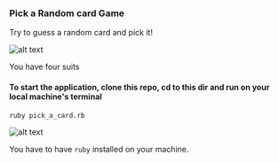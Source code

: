 ### Pick a Random card Game

Try to guess a random card and pick it! 

![alt text](https://www.wikihow.com/images/thumb/a/a1/Do-a-21-Card-Card-Trick-Step-2-Version-3.jpg/550px-nowatermark-Do-a-21-Card-Card-Trick-Step-2-Version-3.jpg.webp)

You have four suits

#### To start the application, clone this repo, cd to this dir and run on your local machine's terminal

```
ruby pick_a_card.rb
```

![alt text](https://media.giphy.com/media/HRpMyOye9SYaE1s6N3/giphy.gif)

You have to have `ruby` installed on your machine.
